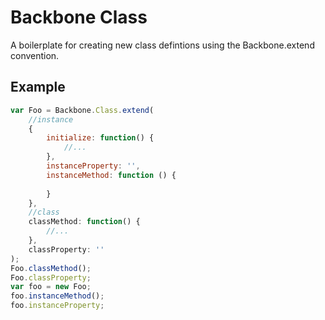 # Backbone Class

A boilerplate for creating new class defintions using the Backbone.<Class>extend convention.

## Example
```js
var Foo = Backbone.Class.extend(
    //instance
    {
        initialize: function() {
            //...
        },
        instanceProperty: '',
        instanceMethod: function () {
        
        }
    },
    //class
    classMethod: function() {
        //...
    },
    classProperty: ''
);
Foo.classMethod();
Foo.classProperty;
var foo = new Foo;
foo.instanceMethod();
foo.instanceProperty;
```
